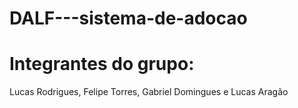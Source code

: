 # DALF---sistema-de-adocao

# Integrantes do grupo:
Lucas Rodrigues, Felipe Torres, Gabriel Domingues e Lucas Aragão
